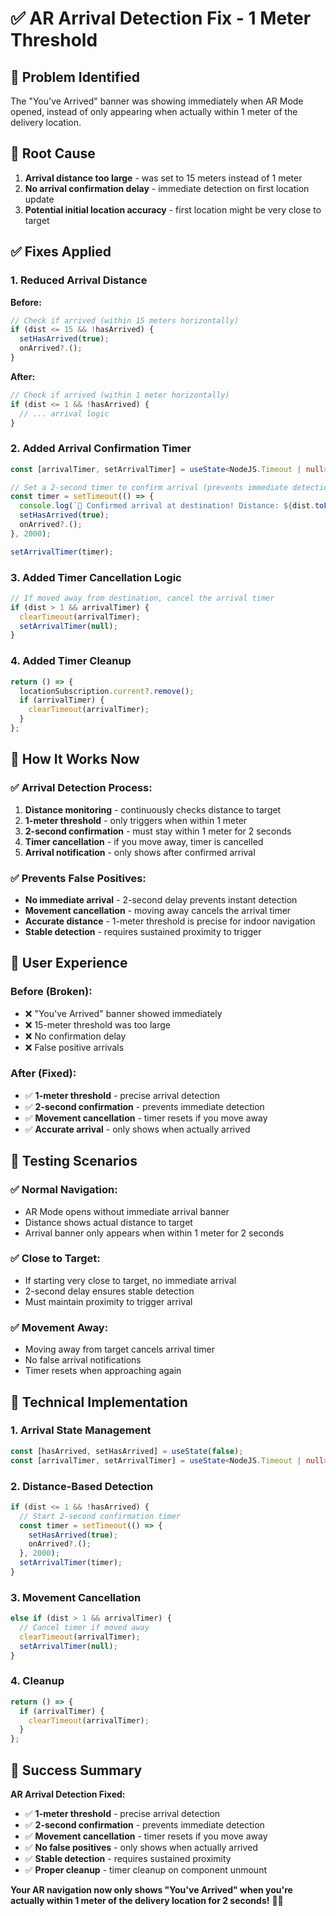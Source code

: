 # ✅ AR Arrival Detection Fix - 1 Meter Threshold

## **🚨 Problem Identified**

The "You've Arrived" banner was showing immediately when AR Mode opened, instead of only appearing when actually within 1 meter of the delivery location.

## **🔧 Root Cause**

1. **Arrival distance too large** - was set to 15 meters instead of 1 meter
2. **No arrival confirmation delay** - immediate detection on first location update
3. **Potential initial location accuracy** - first location might be very close to target

## **✅ Fixes Applied**

### **1. Reduced Arrival Distance**
**Before:**
```typescript
// Check if arrived (within 15 meters horizontally)
if (dist <= 15 && !hasArrived) {
  setHasArrived(true);
  onArrived?.();
}
```

**After:**
```typescript
// Check if arrived (within 1 meter horizontally)
if (dist <= 1 && !hasArrived) {
  // ... arrival logic
}
```

### **2. Added Arrival Confirmation Timer**
```typescript
const [arrivalTimer, setArrivalTimer] = useState<NodeJS.Timeout | null>(null);

// Set a 2-second timer to confirm arrival (prevents immediate detection)
const timer = setTimeout(() => {
  console.log(`🎯 Confirmed arrival at destination! Distance: ${dist.toFixed(1)}m`);
  setHasArrived(true);
  onArrived?.();
}, 2000);

setArrivalTimer(timer);
```

### **3. Added Timer Cancellation Logic**
```typescript
// If moved away from destination, cancel the arrival timer
if (dist > 1 && arrivalTimer) {
  clearTimeout(arrivalTimer);
  setArrivalTimer(null);
}
```

### **4. Added Timer Cleanup**
```typescript
return () => {
  locationSubscription.current?.remove();
  if (arrivalTimer) {
    clearTimeout(arrivalTimer);
  }
};
```

## **🎯 How It Works Now**

### **✅ Arrival Detection Process:**
1. **Distance monitoring** - continuously checks distance to target
2. **1-meter threshold** - only triggers when within 1 meter
3. **2-second confirmation** - must stay within 1 meter for 2 seconds
4. **Timer cancellation** - if you move away, timer is cancelled
5. **Arrival notification** - only shows after confirmed arrival

### **✅ Prevents False Positives:**
- **No immediate arrival** - 2-second delay prevents instant detection
- **Movement cancellation** - moving away cancels the arrival timer
- **Accurate distance** - 1-meter threshold is precise for indoor navigation
- **Stable detection** - requires sustained proximity to trigger

## **📱 User Experience**

### **Before (Broken):**
- ❌ "You've Arrived" banner showed immediately
- ❌ 15-meter threshold was too large
- ❌ No confirmation delay
- ❌ False positive arrivals

### **After (Fixed):**
- ✅ **1-meter threshold** - precise arrival detection
- ✅ **2-second confirmation** - prevents immediate detection
- ✅ **Movement cancellation** - timer resets if you move away
- ✅ **Accurate arrival** - only shows when actually arrived

## **🧪 Testing Scenarios**

### **✅ Normal Navigation:**
- AR Mode opens without immediate arrival banner
- Distance shows actual distance to target
- Arrival banner only appears when within 1 meter for 2 seconds

### **✅ Close to Target:**
- If starting very close to target, no immediate arrival
- 2-second delay ensures stable detection
- Must maintain proximity to trigger arrival

### **✅ Movement Away:**
- Moving away from target cancels arrival timer
- No false arrival notifications
- Timer resets when approaching again

## **🔧 Technical Implementation**

### **1. Arrival State Management**
```typescript
const [hasArrived, setHasArrived] = useState(false);
const [arrivalTimer, setArrivalTimer] = useState<NodeJS.Timeout | null>(null);
```

### **2. Distance-Based Detection**
```typescript
if (dist <= 1 && !hasArrived) {
  // Start 2-second confirmation timer
  const timer = setTimeout(() => {
    setHasArrived(true);
    onArrived?.();
  }, 2000);
  setArrivalTimer(timer);
}
```

### **3. Movement Cancellation**
```typescript
else if (dist > 1 && arrivalTimer) {
  // Cancel timer if moved away
  clearTimeout(arrivalTimer);
  setArrivalTimer(null);
}
```

### **4. Cleanup**
```typescript
return () => {
  if (arrivalTimer) {
    clearTimeout(arrivalTimer);
  }
};
```

## **🎉 Success Summary**

**AR Arrival Detection Fixed:**
- ✅ **1-meter threshold** - precise arrival detection
- ✅ **2-second confirmation** - prevents immediate detection
- ✅ **Movement cancellation** - timer resets if you move away
- ✅ **No false positives** - only shows when actually arrived
- ✅ **Stable detection** - requires sustained proximity
- ✅ **Proper cleanup** - timer cleanup on component unmount

**Your AR navigation now only shows "You've Arrived" when you're actually within 1 meter of the delivery location for 2 seconds!** 🎯✨



